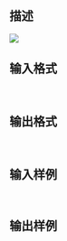 ## 描述

<img border=0 src=http://60.191.162.158:8080/JudgeOnline/images/tsinghua/NO7/7_15.jpg>

## 输入格式

 

## 输出格式

 

## 输入样例

```plaintext
 
```

## 输出样例

```plaintext
 
```



 



 


